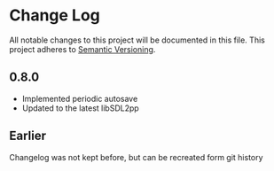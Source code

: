 # Change Log

All notable changes to this project will be documented in this file.
This project adheres to [Semantic Versioning](http://semver.org/).

## 0.8.0
* Implemented periodic autosave
* Updated to the latest libSDL2pp

## Earlier
Changelog was not kept before, but can be recreated form git history
